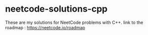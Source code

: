 # neetcode-solutions-cpp
These are my solutions for NeetCode problems with C++.
link to the roadmap : https://neetcode.io/roadmap
